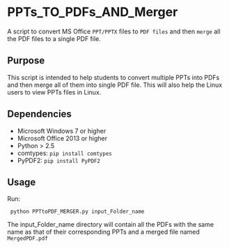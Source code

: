 # PPTs_TO_PDFs_AND_Merger
A script to convert MS Office `PPT/PPTX` files to `PDF files` and then `merge` all the PDF files to a single PDF file.

## Purpose
This script is intended to help students to convert multiple PPTs into PDFs and then merge all of them into single PDF file. This will also help the Linux users to view PPTs files in Linux.

## Dependencies
- Microsoft Windows 7 or higher
- Microsoft Office 2013 or higher
- Python > 2.5
- comtypes: `pip install comtypes`
- PyPDF2: `pip install PyPDF2`

## Usage
Run:

     python PPTtoPDF_MERGER.py input_Folder_name
 
The input_Folder_name directory will contain all the PDFs with the same name as that of their corresponding PPTs and a merged file named `MergedPDF.pdf`

